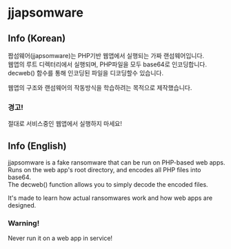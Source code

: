 # jjapsomware

## Info (Korean)

짭섬웨어(jjapsomware)는 PHP기반 웹앱에서 실행되는 가짜 랜섬웨어입니다. <br>
웹앱의 루트 디렉터리에서 실행되며, PHP파일을 모두 base64로 인코딩합니다. <br>
decweb() 함수를 통해 인코딩된 파일을 디코딩할수 있습니다.

웹앱의 구조와 랜섬웨어의 작동방식을 학습하려는 목적으로 제작했습니다.

### 경고!

절대로 서비스중인 웹앱에서 실행하지 마세요!

## Info (English)

jjapsomware is a fake ransomware that can be run on PHP-based web apps. <br>
Runs on the web app's root directory, and encodes all PHP files into base64. <br>
The decweb() function allows you to simply decode the encoded files.

It's made to learn how actual ransomwares work and how web apps are designed.

### Warning!

Never run it on a web app in service!
